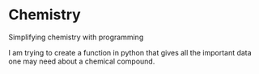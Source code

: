 # Chemistry
Simplifying chemistry with programming

I am trying to create a function in python that gives all the important data one may need about a chemical compound.
